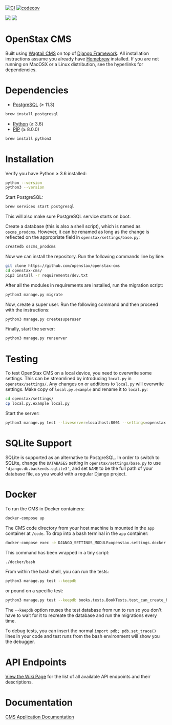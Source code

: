 [![CI](https://github.com/openstax/openstax-cms/actions/workflows/tests.yml/badge.svg)](https://github.com/openstax/openstax-cms/actions/workflows/tests.yml)
[![codecov](https://codecov.io/gh/openstax/openstax-cms/branch/main/graph/badge.svg?token=hHMb4KUGYC)](https://codecov.io/gh/openstax/openstax-cms)

![](https://codebuild.us-west-2.amazonaws.com/badges?uuid=eyJlbmNyeXB0ZWREYXRhIjoiek9QM293aWxTZkdOZ0kwb00yTlZPaFJqck53RENqMFFaWGNGS2xQZFpEbThaOENrWnFUQmd2cFZIdHJoUkNFekN6Z3ozc2d3MFh6dlBaT29nNVcrM2RBPSIsIml2UGFyYW1ldGVyU3BlYyI6IklqT2p6T3NwT1pHVVVKRU0iLCJtYXRlcmlhbFNldFNlcmlhbCI6MX0%3D&branch=main)
![](https://img.shields.io/github/v/tag/openstax/openstax-cms?label=latest%20tag)


OpenStax CMS
=======================

Built using [Wagtail CMS](http://wagtail.io) on top of [Django Framework](https://www.djangoproject.com). All installation instructions assume you already have [Homebrew](http://brew.sh) installed. If you are not running on MacOSX or a Linux distribution, see the hyperlinks for dependencies.

Dependencies
=======================
* [PostgreSQL](http://www.postgresql.org) (≥ 11.3)  
```bash
brew install postgresql
```
* [Python](https://www.python.org/) (≥ 3.6)
* [PIP](https://github.com/pypa/pip) (≥ 8.0.0)
```bash
brew install python3
```

Installation
=======================
Verify you have Python ≥ 3.6 installed:  
```bash
python --version
python3 --version
```

Start PostgreSQL:
```bash
brew services start postgresql
```
This will also make sure PostgreSQL service starts on boot.

Create a database (this is also a shell script), which is named as `oscms_prodcms`. However, it can be renamed as long as the change is reflected on the appropriate field in `openstax/settings/base.py`:
```bash
createdb oscms_prodcms
```

Now we can install the repository. Run the following commands line by line:

```bash
git clone https://github.com/openstax/openstax-cms
cd openstax-cms/
pip3 install -r requirements/dev.txt
```

After all the modules in requirements are installed, run the migration script:

```bash
python3 manage.py migrate
```
Now, create a super user. Run the following command and then proceed with the instructions:

```bash
python3 manage.py createsuperuser
```

Finally, start the server:

```bash
python3 manage.py runserver
```

Testing
=======================
To test OpenStax CMS on a local device, you need to overwrite some settings. This can be streamlined by introducing `local.py` in `openstax/settings/`. Any changes on or additions to `local.py` will overwrite settings. Make copy of `local.py.example` and rename it to `local.py`:
```bash
cd openstax/settings/
cp local.py.example local.py
```

Start the server:
```bash
python3 manage.py test --liveserver=localhost:8001 --settings=openstax.settings.dev
```

SQLite Support
=======================
SQLite is supported as an alternative to PostgreSQL. In order to switch to SQLite, change the `DATABASES` setting
in `openstax/settings/base.py` to use `'django.db.backends.sqlite3'`, and set `NAME` to be the full path of your database file, as you would with a regular Django project.

Docker
=======================
To run the CMS in Docker containers:

```bash
docker-compose up
```

The CMS code directory from your host machine is mounted in the `app` container at `/code`. To drop into a bash terminal in the `app` container:

```bash
docker-compose exec -e DJANGO_SETTINGS_MODULE=openstax.settings.docker app bash
```

This command has been wrapped in a tiny script:

```bash
./docker/bash
```

From within the bash shell, you can run the tests:

```bash
python3 manage.py test --keepdb
```

or pound on a specific test:

```bash
python3 manage.py test --keepdb books.tests.BookTests.test_can_create_book
```

The `--keepdb` option reuses the test database from run to run so you don't have to wait for it to recreate the database and run the migrations every time.

To debug tests, you can insert the normal `import pdb; pdb.set_trace()` lines in your code and test runs from the bash environment will show you the debugger.

API Endpoints
=======================
[View the Wiki Page](https://github.com/openstax/openstax-cms/wiki/API-Endpoints) for the list of all available API endpoints and their descriptions.

Documentation
=============
[CMS Application Documentation](docs/app-design.md)
